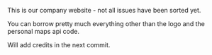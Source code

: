 This is our company website - not all issues have been sorted yet.

You can borrow pretty much everything other than the logo and the personal maps api code.

Will add credits in the next commit.